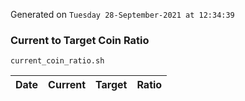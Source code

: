 Generated on `Tuesday 28-September-2021 at 12:34:39`

### Current to Target Coin Ratio
`current_coin_ratio.sh`

Date|Current|Target|Ratio
---|---|---|---
